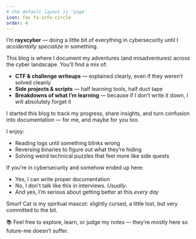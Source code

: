 ```yaml
---
# the default layout is 'page'
icon: fas fa-info-circle
order: 4
---
```

I’m **rayxcyber** — doing a little bit of everything in cybersecurity until I *accidentally specialize* in something. <br>

This blog is where I document my adventures (and misadventures) across the cyber landscape. You’ll find a mix of:
- **CTF & challenge writeups** — explained clearly, even if they weren’t solved cleanly
- **Side projects & scripts** — half learning tools, half duct tape
- **Breakdowns of what I’m learning** — because if I don’t write it down, I will absolutely forget it

I started this blog to track my progress, share insights, and turn confusion into documentation — for me, and maybe for you too.

I enjoy:
- Reading logs until something blinks wrong 
- Reversing binaries to figure out what they’re hiding
- Solving weird technical puzzles that feel more like side quests

If you’re in cybersecurity and somehow ended up here:
- Yes, I can write proper documentation
- No, I don’t talk like this in interviews. *Usually*.
- And yes, I’m serious about getting better at this *every day*

Smurf Cat is my spiritual mascot: slightly cursed, a little lost, but very committed to the bit.

📚 Feel free to explore, learn, or judge my notes — they’re mostly here so future-me doesn’t suffer.

